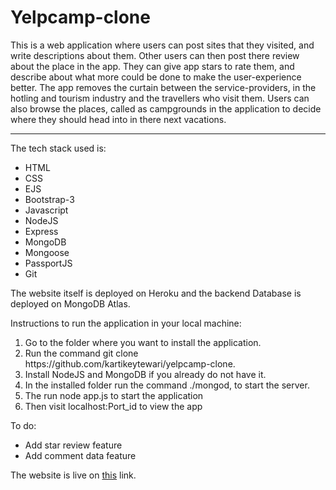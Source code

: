 # Yelpcamp-clone

This is a web application where users can post sites that they visited, and write descriptions about them. Other users can then post there review about the place in the app. They can give app stars to rate them, and describe about what more could be done to make the user-experience better. The app removes the curtain between the service-providers, in the hotling and tourism industry and the travellers who visit them. Users can also browse the places, called as campgrounds in the application to decide where they should head into in there next vacations.

<hr>

The tech stack used is:
<ul>
    <li> HTML </li>
    <li> CSS </li>
    <li> EJS </li>
    <li> Bootstrap-3 </li>
    <li> Javascript </li>
    <li> NodeJS </li>
    <li> Express </li>
    <li> MongoDB </li>
    <li> Mongoose </li>
    <li> PassportJS </li>
    <li> Git </li>
</ul>

The website itself is deployed on Heroku and the backend Database is deployed on MongoDB Atlas.

Instructions to run the application in your local machine:
<ol>
    <li> Go to the folder where you want to install the application. </li>
    <li> Run the command git clone https://github.com/kartikeytewari/yelpcamp-clone. </li>
    <li> Install NodeJS and MongoDB if you already do not have it. </li>
    <li> In the installed folder run the command ./mongod, to start the server. </li>
    <li> The run node app.js to start the application </li>
    <li> Then visit localhost:Port_id to view the app </li>
</ol>

To do:
<ul>
    <li> Add star review feature </li>
    <li> Add comment data feature </li>
</ul>

The website is live on <a href="https://lit-castle-88740.herokuapp.com/">this</a> link.
